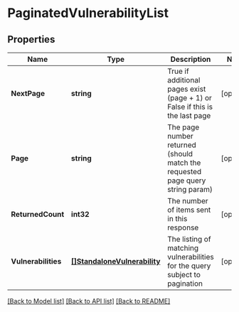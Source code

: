 # PaginatedVulnerabilityList

## Properties

Name | Type | Description | Notes
------------ | ------------- | ------------- | -------------
**NextPage** | **string** | True if additional pages exist (page + 1) or False if this is the last page | [optional] 
**Page** | **string** | The page number returned (should match the requested page query string param) | [optional] 
**ReturnedCount** | **int32** | The number of items sent in this response | [optional] 
**Vulnerabilities** | [**[]StandaloneVulnerability**](StandaloneVulnerability.md) | The listing of matching vulnerabilities for the query subject to pagination | [optional] 

[[Back to Model list]](../README.md#documentation-for-models) [[Back to API list]](../README.md#documentation-for-api-endpoints) [[Back to README]](../README.md)


